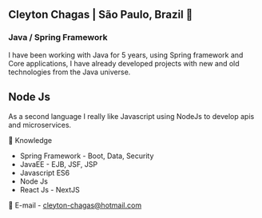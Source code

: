 ## Cleyton Chagas | São Paulo, Brazil 👋

### Java / Spring Framework
I have been working with Java for 5 years, using Spring framework and Core applications, I have already developed projects with new and old technologies from the Java universe.

## Node Js
As a second language I really like Javascript using NodeJs to develop apis and microservices.
 
🌱 Knowledge
- Spring Framework - Boot, Data, Security
- JavaEE - EJB, JSF, JSP
- Javascript ES6
- Node Js
- React Js - NextJS

💬 E-mail - cleyton-chagas@hotmail.com



